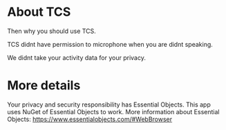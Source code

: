# About TCS
Then why you should use TCS.

TCS didnt have permission to microphone when you are didnt speaking.

We didnt take your activity data for your privacy.

# More details
Your privacy and security responsibility has Essential Objects. This app uses NuGet of Essential Objects to work.
More information about Essential Objects: https://www.essentialobjects.com/#WebBrowser
